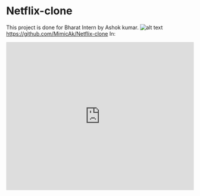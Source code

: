 # Netflix-clone

This project is done for Bharat Intern by Ashok kumar.
![alt text](https://github.com/MimicAk/Netflix-clone/blob/main/record.gif?raw=true)
https://github.com/MimicAk/Netflix-clone
In:
<iframe src="https://www.linkedin.com/embed/feed/update/urn:li:share:7104325294999707648" height="399" width="504" frameborder="0" allowfullscreen="" title="Embedded post"></iframe>
